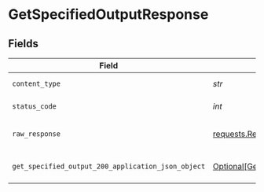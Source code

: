 # GetSpecifiedOutputResponse


## Fields

| Field                                                                                                             | Type                                                                                                              | Required                                                                                                          | Description                                                                                                       |
| ----------------------------------------------------------------------------------------------------------------- | ----------------------------------------------------------------------------------------------------------------- | ----------------------------------------------------------------------------------------------------------------- | ----------------------------------------------------------------------------------------------------------------- |
| `content_type`                                                                                                    | *str*                                                                                                             | :heavy_check_mark:                                                                                                | HTTP response content type for this operation                                                                     |
| `status_code`                                                                                                     | *int*                                                                                                             | :heavy_check_mark:                                                                                                | HTTP response status code for this operation                                                                      |
| `raw_response`                                                                                                    | [requests.Response](https://requests.readthedocs.io/en/latest/api/#requests.Response)                             | :heavy_minus_sign:                                                                                                | Raw HTTP response; suitable for custom response parsing                                                           |
| `get_specified_output_200_application_json_object`                                                                | [Optional[GetSpecifiedOutput200ApplicationJSON]](../../models/operations/getspecifiedoutput200applicationjson.md) | :heavy_minus_sign:                                                                                                | a list of OutputSamplesResponse objects                                                                           |